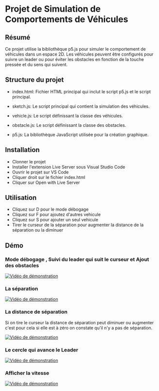 # Projet de Simulation de Comportements de Véhicules

## Résumé
Ce projet utilise la bibliothèque p5.js pour simuler le comportement de véhicules dans un espace 2D. Les véhicules peuvent être configurés pour suivre un leader ou pour éviter les obstacles en fonction de la touche pressée et du sens qui suivent.

## Structure du projet
* index.html: Fichier HTML principal qui inclut le script p5.js et le script principal.

* sketch.js: Le script principal qui contient la simulation des véhicules.

* vehicle.js: Le script définissant la classe des véhicules.

* obstacle.js: Le script définissant la classe des obstacles.

* p5.js: La bibliothèque JavaScript utilisée pour la création graphique.

## Installation
* Clonner le projet
* Installer l'extension Live Server sous Visual Studio Code
* Ouvrir le projet sur VS Code
* Cliquer droit sur le fichier index.html
* Cliquer sur Open with Live Server

## Utilisation
* Cliquez sur D pour le mode débogage 
* Cliquez sur F pour ajoutez d'autres vehicule
* Cliquez sur S pour ajouter un seul vehicule
* Tirer le curseur de la séparation pour augmenter la distance de la séparation ou la diminuer

## Démo

### Mode débogage , Suivi du leader qui suit le curseur et Ajout des obstacles

[![Vidéo de démonstration](https://github.com/SAMIHA88/Elhajjam_Jeux_AI/assets/81178741/d05c003a-4ff7-45a2-9cf2-7e46f630a3ea)](https://github.com/SAMIHA88/Elhajjam_Jeux_AI/assets/81178741/d05c003a-4ff7-45a2-9cf2-7e46f630a3ea)


### La séparation 
[![Vidéo de démonstration](https://github.com/SAMIHA88/Elhajjam_Jeux_AI/assets/81178741/ed3e33c0-0949-4d3d-9a18-6ae00382e4bc)](https://github.com/SAMIHA88/Elhajjam_Jeux_AI/assets/81178741/ed3e33c0-0949-4d3d-9a18-6ae00382e4bc)


### La distance de séparation 
Si on tire le curseur la distance de séparation peut diminuer ou augmenter c'est pour cela si elle est à zéro on constate qu'il n'y a pas de séparation.

[![Vidéo de démonstration](https://github.com/SAMIHA88/Elhajjam_Jeux_AI/issues/5#issue-2011085207)](https://github.com/SAMIHA88/Elhajjam_Jeux_AI/issues/5#issue-2011085207)


### Le cercle qui avance le Leader 
[![Vidéo de démonstration](https://github.com/SAMIHA88/Elhajjam_Jeux_AI/assets/81178741/b4b09ad7-43a5-439a-b64e-b4e1837b6b4e)](https://github.com/SAMIHA88/Elhajjam_Jeux_AI/assets/81178741/b4b09ad7-43a5-439a-b64e-b4e1837b6b4e)

### Afficher la vitesse
[![Vidéo de démonstration](https://github.com/SAMIHA88/Elhajjam_Jeux_AI/issues/6#issue-2011087429)](https://github.com/SAMIHA88/Elhajjam_Jeux_AI/issues/6#issue-2011087429)



